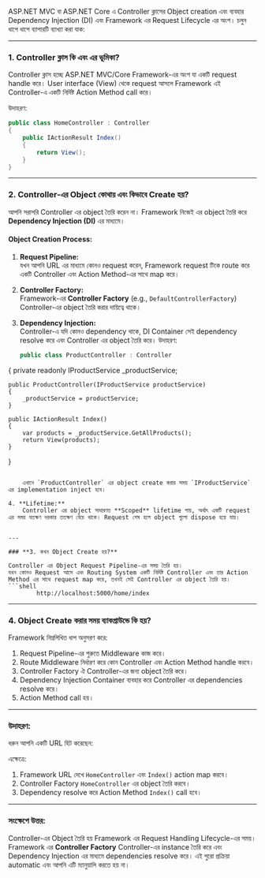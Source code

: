 ASP.NET MVC বা ASP.NET Core এ Controller ক্লাসের Object creation এবং ব্যবহার Dependency Injection (DI) এবং Framework এর Request Lifecycle এর অংশ। চলুন ধাপে ধাপে ব্যাপারটি ব্যাখ্যা করা যাক:

---

### **1. Controller ক্লাস কি এবং এর ভূমিকা?**

Controller ক্লাস হচ্ছে ASP.NET MVC/Core Framework-এর অংশ যা একটি request handle করে। User interface (View) থেকে request আসলে Framework এই Controller-এ একটি নির্দিষ্ট Action Method call করে।

উদাহরণ:
```cs
public class HomeController : Controller
{
    public IActionResult Index()
    {
        return View();
    }
}

```


---

### **2. Controller-এর Object কোথায় এবং কিভাবে Create হয়?**

আপনি সরাসরি Controller এর object তৈরি করেন না। Framework নিজেই এর object তৈরি করে **Dependency Injection (DI)** এর মাধ্যমে।

#### **Object Creation Process:**

1. **Request Pipeline:**  
    যখন আপনি URL এর মাধ্যমে কোনও request করেন, Framework request টিকে route করে একটি Controller এবং Action Method-এর সাথে map করে।
    
2. **Controller Factory:**  
    Framework-এর **Controller Factory** (e.g., `DefaultControllerFactory`) Controller-এর object তৈরি করার দায়িত্বে থাকে।
    
3. **Dependency Injection:**  
    Controller-এ যদি কোনও dependency থাকে, DI Container সেই dependency resolve করে এবং Controller এর object তৈরি করে। উদাহরণ:
    
    ```cs
    public class ProductController : Controller
{
    private readonly IProductService _productService;

    public ProductController(IProductService productService)
    {
        _productService = productService;
    }

    public IActionResult Index()
    {
        var products = _productService.GetAllProducts();
        return View(products);
    }
}

```
    
    এখানে `ProductController` এর object create করার সময় `IProductService` এর implementation inject হবে।
    
4. **Lifetime:**  
    Controller এর object সাধারণত **Scoped** lifetime পায়, অর্থাৎ একটি request এর সময় যতক্ষণ দরকার ততক্ষণ বেঁচে থাকে। Request শেষ হলে object গুলো dispose হয়ে যায়।
    

---

### **3. কখন Object Create হয়?**

Controller এর Object Request Pipeline-এর সময় তৈরি হয়।  
যখন কোনও Request আসে এবং Routing System একটি নির্দিষ্ট Controller এবং তার Action Method এর সাথে request map করে, তখনই সেই Controller এর object তৈরি হয়।
```shell
		http://localhost:5000/home/index
```

---

### **4. Object Create করার সময় ব্যাকগ্রাউন্ডে কি হয়?**

Framework নিম্নলিখিত ধাপ অনুসরণ করে:

1. Request Pipeline-এর শুরুতে Middleware কাজ করে।
2. Route Middleware নির্ধারণ করে কোন Controller এবং Action Method handle করবে।
3. Controller Factory ঐ Controller-এর জন্য object তৈরি করে।
4. Dependency Injection Container ব্যবহার করে Controller এর dependencies resolve করে।
5. Action Method call হয়।

---

### **উদাহরণ:**

ধরুন আপনি একটি URL হিট করেছেন:


এক্ষেত্রে:

1. Framework URL দেখে `HomeController` এবং `Index()` action map করবে।
2. Controller Factory `HomeController` এর object তৈরি করবে।
3. Dependency resolve করে Action Method `Index()` call হবে।

---

### **সংক্ষেপে উত্তর:**

Controller-এর Object তৈরি হয় Framework এর Request Handling Lifecycle-এর সময়। Framework এর **Controller Factory** Controller-এর instance তৈরি করে এবং Dependency Injection এর মাধ্যমে dependencies resolve করে। এই পুরো প্রক্রিয়া automatic এবং আপনি এটি ম্যানুয়ালি করতে হয় না।